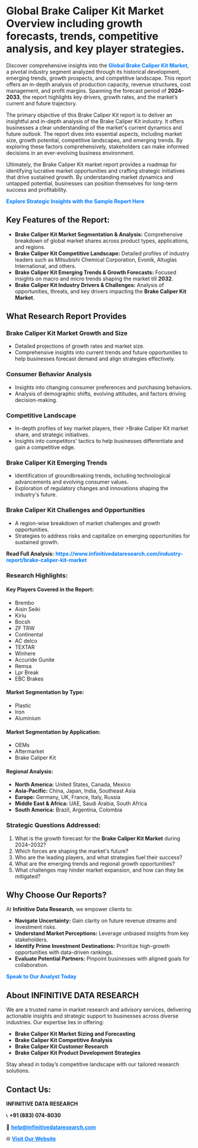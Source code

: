<h1>Global Brake Caliper Kit Market Overview including growth forecasts, trends, competitive analysis, and key player strategies.</h1>
<p>
Discover comprehensive insights into the 
<a href="https://www.infinitivedataresearch.com/industry-report/brake-caliper-kit-market" rel="dofollow" style="color: #007BFF; text-decoration: none;"><strong>Global Brake Caliper Kit Market</strong></a>, a pivotal industry segment analyzed through its historical development, emerging trends, growth prospects, and competitive landscape. This report offers an in-depth analysis of production capacity, revenue structures, cost management, and profit margins. Spanning the forecast period of <strong>2024–2033</strong>, the report highlights key drivers, growth rates, and the market’s current and future trajectory.
</p>
<p>
The primary objective of this Brake Caliper Kit report is to deliver an insightful and in-depth analysis of the Brake Caliper Kit industry. It offers businesses a clear understanding of the market's current dynamics and future outlook. The report dives into essential aspects, including market size, growth potential, competitive landscapes, and emerging trends. By exploring these factors comprehensively, stakeholders can make informed decisions in an ever-evolving business environment.
</p>
<p>
Ultimately, the Brake Caliper Kit market report provides a roadmap for identifying lucrative market opportunities and crafting strategic initiatives that drive sustained growth. By understanding market dynamics and untapped potential, businesses can position themselves for long-term success and profitability.
</p>
<p>
<a href="https://www.infinitivedataresearch.com/request-sample/reportId=112058" style="color: #007BFF; text-decoration: none;"><strong>Explore Strategic Insights with the Sample Report Here</strong></a>
</p>

<h2>Key Features of the Report:</h2>
<ul>
<li><strong>Brake Caliper Kit Market Segmentation & Analysis:</strong> Comprehensive breakdown of global market shares across product types, applications, and regions.</li>
<li><strong>Brake Caliper Kit Competitive Landscape:</strong> Detailed profiles of industry leaders such as Mitsubishi Chemical Corporation, Evonik, Altuglas International, and others.</li>
<li><strong>Brake Caliper Kit Emerging Trends & Growth Forecasts:</strong> Focused insights on macro and micro trends shaping the market till <strong>2032</strong>.</li>
<li><strong>Brake Caliper Kit Industry Drivers & Challenges:</strong> Analysis of opportunities, threats, and key drivers impacting the <strong>Brake Caliper Kit Market</strong>.</li>
</ul>

<h2>What Research Report Provides</h2>
<h3>Brake Caliper Kit Market Growth and Size</h3>
<ul>
<li>Detailed projections of growth rates and market size.</li>
<li>Comprehensive insights into current trends and future opportunities to help businesses forecast demand and align strategies effectively.</li>
</ul>

<h3>Consumer Behavior Analysis</h3>
<ul>
<li>Insights into changing consumer preferences and purchasing behaviors.</li>
<li>Analysis of demographic shifts, evolving attitudes, and factors driving decision-making.</li>
</ul>

<h3>Competitive Landscape</h3>
<ul>
<li>In-depth profiles of key market players, their >Brake Caliper Kit market share, and strategic initiatives.</li>
<li>Insights into competitors' tactics to help businesses differentiate and gain a competitive edge.</li>
</ul>

<h3>Brake Caliper Kit Emerging Trends</h3>
<ul>
<li>Identification of groundbreaking trends, including technological advancements and evolving consumer values.</li>
<li>Exploration of regulatory changes and innovations shaping the industry's future.</li>
</ul>

<h3>Brake Caliper Kit Challenges and Opportunities</h3>
<ul>
<li>A region-wise breakdown of market challenges and growth opportunities.</li>
<li>Strategies to address risks and capitalize on emerging opportunities for sustained growth.</li>
</ul>
<p><strong>Read Full Analysis:</strong> <a href="https://www.infinitivedataresearch.com/industry-report/brake-caliper-kit-market" rel="dofollow" style="color: #007BFF; text-decoration: none;"><strong>https://www.infinitivedataresearch.com/industry-report/brake-caliper-kit-market</strong></a></p>
<h3>Research Highlights:</h3>
<h4>Key Players Covered in the Report:</h4>
<ul><li>Brembo</li><li>Aisin Seiki</li><li>Kiriu</li><li>Bocsh</li><li>ZF TRW</li><li>Continental</li><li>AC delco</li><li>TEXTAR</li><li>Winhere</li><li>Accuride Gunite</li><li>Remsa</li><li>Lpr Break</li><li>EBC Brakes</li></ul>
<h4>Market Segmentation by Type:</h4>
<ul><li>Plastic</li><li>Iron</li><li>Aluminium</li></ul>
<h4>Market Segmentation by Application:</h4>
<ul><li>OEMs</li><li>Aftermarket</li><li>Brake Caliper Kit</li></ul>

<h4>Regional Analysis:</h4>
<ul>
<li><strong>North America:</strong> United States, Canada, Mexico</li>
<li><strong>Asia-Pacific:</strong> China, Japan, India, Southeast Asia</li>
<li><strong>Europe:</strong> Germany, UK, France, Italy, Russia</li>
<li><strong>Middle East & Africa:</strong> UAE, Saudi Arabia, South Africa</li>
<li><strong>South America:</strong> Brazil, Argentina, Colombia</li>
</ul>

<h3>Strategic Questions Addressed:</h3>
<ol>
<li>What is the growth forecast for the <strong>Brake Caliper Kit Market</strong> during 2024–2032?</li>
<li>Which forces are shaping the market's future?</li>
<li>Who are the leading players, and what strategies fuel their success?</li>
<li>What are the emerging trends and regional growth opportunities?</li>
<li>What challenges may hinder market expansion, and how can they be mitigated?</li>
</ol>

<h2>Why Choose Our Reports?</h2>
<p>At <strong>Infinitive Data Research</strong>, we empower clients to:</p>
<ul>
<li><strong>Navigate Uncertainty:</strong> Gain clarity on future revenue streams and investment risks.</li>
<li><strong>Understand Market Perceptions:</strong> Leverage unbiased insights from key stakeholders.</li>
<li><strong>Identify Prime Investment Destinations:</strong> Prioritize high-growth opportunities with data-driven rankings.</li>
<li><strong>Evaluate Potential Partners:</strong> Pinpoint businesses with aligned goals for collaboration.</li>
</ul>
<p><a href="https://www.infinitivedataresearch.com/industry-report/brake-caliper-kit-market" rel="dofollow" style="color: #007BFF; text-decoration: none;"><strong>Speak to Our Analyst Today</strong></a></p>

<h2>About INFINITIVE DATA RESEARCH</h2>
<p>We are a trusted name in market research and advisory services, delivering actionable insights and strategic support to businesses across diverse industries. Our expertise lies in offering:</p>
<ul>
<li><strong>Brake Caliper Kit Market Sizing and Forecasting</strong></li>
<li><strong>Brake Caliper Kit Competitive Analysis</strong></li>
<li><strong>Brake Caliper Kit Customer Research</strong></li>
<li><strong>Brake Caliper Kit Product Development Strategies</strong></li>
</ul>
<p>Stay ahead in today’s competitive landscape with our tailored research solutions.</p>

<h2>Contact Us:</h2>
<p><strong>INFINITIVE DATA RESEARCH</strong></p>
<p>📞 <strong>+91 (883) 074-8030</strong></p>
<p>📧 <strong><a href="mailto:help@infinitivedataresearch.com" style="color: #007BFF;">help@infinitivedataresearch.com</a></strong></p>
<p>🌐 <strong><a href="https://www.infinitivedataresearch.com" rel="dofollow" style="color: #007BFF;">Visit Our Website</a></strong></p>